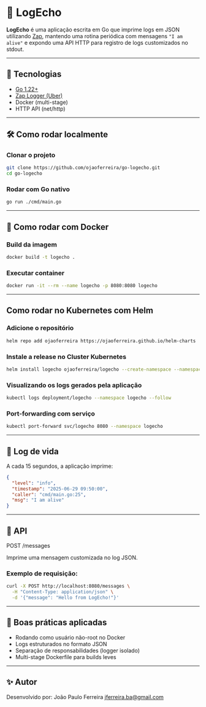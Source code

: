 # 🚀 LogEcho

**LogEcho** é uma aplicação escrita em Go que imprime logs em JSON utilizando [Zap](https://github.com/uber-go/zap), mantendo uma rotina periódica com mensagens `"I am alive"` e expondo uma API HTTP para registro de logs customizados no stdout.

---

## 🧰 Tecnologias

- [Go 1.22+](https://golang.org)
- [Zap Logger (Uber)](https://github.com/uber-go/zap)
- Docker (multi-stage)
- HTTP API (net/http)

---

## 🛠️ Como rodar localmente

### Clonar o projeto

```bash
git clone https://github.com/ojaoferreira/go-logecho.git
cd go-logecho
```

### Rodar com Go nativo

```bash
go run ./cmd/main.go
```

---

## 🐳 Como rodar com Docker

### Build da imagem

```bash
docker build -t logecho .
```

### Executar container

```bash
docker run -it --rm --name logecho -p 8080:8080 logecho
```

---

## Como rodar no Kubernetes com Helm

### Adicione o repositório 

```bash
helm repo add ojaoferreira https://ojaoferreira.github.io/helm-charts
```

### Instale a release no Cluster Kubernetes

```bash
helm install logecho ojaoferreira/logecho --create-namespace --namespace logecho
```

### Visualizando os logs gerados pela aplicação

```bash
kubectl logs deployment/logecho --namespace logecho --follow
```

### Port-forwarding com serviço

```bash
kubectl port-forward svc/logecho 8080 --namespace logecho
```

---

## 🔁 Log de vida

A cada 15 segundos, a aplicação imprime:

```json
{
  "level": "info",
  "timestamp": "2025-06-29 09:50:00",
  "caller": "cmd/main.go:25",
  "msg": "I am alive"
}
```

---

## 📡 API

POST /messages

Imprime uma mensagem customizada no log JSON.

### Exemplo de requisição:

```bash
curl -X POST http://localhost:8080/messages \
  -H "Content-Type: application/json" \
  -d '{"message": "Hello from LogEcho!"}'
```

---

## 🔐 Boas práticas aplicadas

- Rodando como usuário não-root no Docker
- Logs estruturados no formato JSON
- Separação de responsabilidades (logger isolado)
- Multi-stage Dockerfile para builds leves

---

## ✨ Autor

Desenvolvido por: João Paulo Ferreira <jferreira.ba@gmail.com>